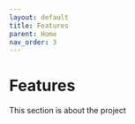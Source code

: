 ```yaml
---
layout: default
title: Features
parent: Home
nav_order: 3
---
```


# Features

This section is about the project
